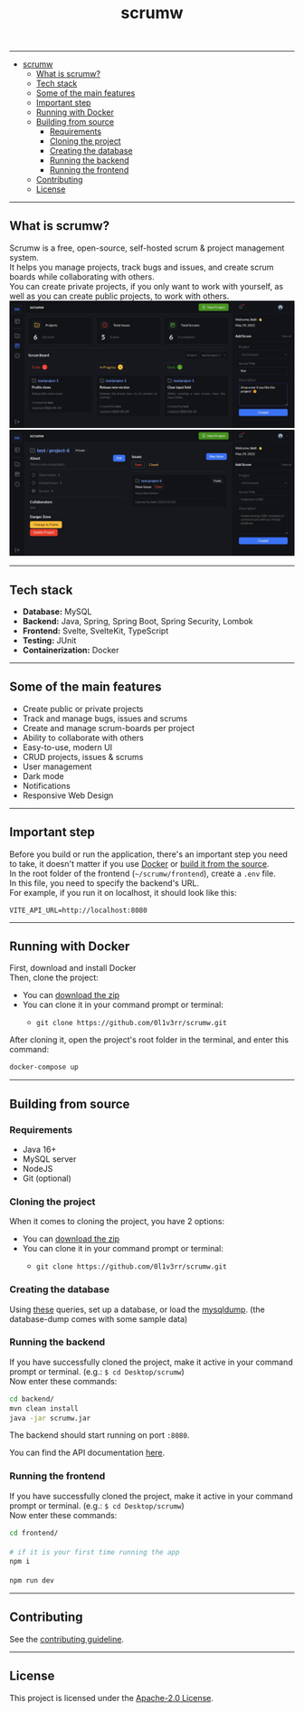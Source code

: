 <div align="center">

  # scrumw
  <p>
    <img src="https://img.shields.io/github/license/0l1v3rr/scrumw" alt="">
    <img src="https://img.shields.io/github/last-commit/0l1v3rr/scrumw" alt="">
  </p>

</div>

<hr>

- [scrumw](#scrumw)
  - [What is scrumw?](#what-is-scrumw)
  - [Tech stack](#tech-stack)
  - [Some of the main features](#some-of-the-main-features)
  - [Important step](#important-step)
  - [Running with Docker](#running-with-docker)
  - [Building from source](#building-from-source)
    - [Requirements](#requirements)
    - [Cloning the project](#cloning-the-project)
    - [Creating the database](#creating-the-database)
    - [Running the backend](#running-the-backend)
    - [Running the frontend](#running-the-frontend)
  - [Contributing](#contributing)
  - [License](#license)

<hr>

## What is scrumw?
Scrumw is a free, open-source, self-hosted scrum & project management system.  
It helps you manage projects, track bugs and issues, and create scrum boards while collaborating with others.  
You can create private projects, if you only want to work with yourself, as well as you can create public projects, to work with others.
<img src="./img/screenshot3.jpg" alt="">
<br>
<img src="./img/screenshot2.jpg" alt="">

<hr>

## Tech stack
- **Database:** MySQL
- **Backend:** Java, Spring, Spring Boot, Spring Security, Lombok
- **Frontend:** Svelte, SvelteKit, TypeScript
- **Testing:** JUnit
- **Containerization:** Docker

<hr>

## Some of the main features
- Create public or private projects
- Track and manage bugs, issues and scrums
- Create and manage scrum-boards per project
- Ability to collaborate with others
- Easy-to-use, modern UI
- CRUD projects, issues & scrums
- User management
- Dark mode
- Notifications
- Responsive Web Design

<hr>

## Important step
Before you build or run the application, there's an important step you need to take, 
it doesn't matter if you use [Docker](#running-with-docker) or [build it from the source](#building-from-source).  
In the root folder of the frontend (`~/scrumw/frontend`), create a `.env` file.  
In this file, you need to specify the backend's URL.  
For example, if you run it on localhost, it should look like this:
```env
VITE_API_URL=http://localhost:8080
```

<hr>

## Running with Docker
First, download and install Docker  
Then, clone the project:
- You can [download the zip](https://github.com/0l1v3rr/scrumw/archive/refs/heads/master.zip)
- You can clone it in your command prompt or terminal:
  - ```
    git clone https://github.com/0l1v3rr/scrumw.git
    ```
After cloning it, open the project's root folder in the terminal, and enter this command:
```sh
docker-compose up
```

<hr>

## Building from source
### Requirements
- Java 16+
- MySQL server
- NodeJS
- Git (optional)

### Cloning the project
When it comes to cloning the project, you have 2 options:
- You can [download the zip](https://github.com/0l1v3rr/scrumw/archive/refs/heads/master.zip)
- You can clone it in your command prompt or terminal:
  - ```
    git clone https://github.com/0l1v3rr/scrumw.git
    ```

### Creating the database
Using [these](./db/init.sql) queries, set up a database, or load the [mysqldump](./db/scrumw_backup.sql). (the database-dump comes with some sample data)  

### Running the backend
If you have successfully cloned the project, make it active in your command prompt or terminal. (e.g.: `$ cd Desktop/scrumw`)  
Now enter these commands: 
```sh
cd backend/
mvn clean install
java -jar scrumw.jar
```
The backend should start running on port `:8080`.  
  
You can find the API documentation [here](./docs/API.md).

### Running the frontend
If you have successfully cloned the project, make it active in your command prompt or terminal. (e.g.: `$ cd Desktop/scrumw`)  
Now enter these commands: 
```sh
cd frontend/

# if it is your first time running the app
npm i

npm run dev
```

<hr>

## Contributing
See the [contributing guideline](CONTRIBUTING.md).

<hr>

## License
This project is licensed under the [Apache-2.0 License](./LICENSE).

